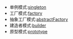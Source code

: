 - 单例模式:[singleton](singleton)
- 工厂模式:[factory](factory)
- 抽象工厂模式:[abstractFactory](abstractFactory)
- 建造者模式:[builder](builder)
- 原型模式:[prototype](prototype)